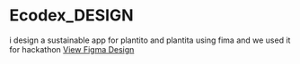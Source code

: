# Ecodex_DESIGN
i design a sustainable app for plantito and plantita using fima and we used it for hackathon
[View Figma Design](https://www.figma.com/design/XIIhFIzAF9At8GERnL4JDh/EcoDex?node-id=0-1&t=gKwDLtTG3YYNIokz-1)
